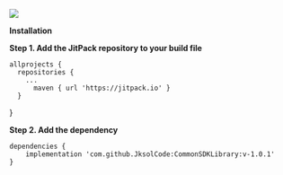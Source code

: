 [![](https://jitpack.io/v/JksolCode/CommonSDKLibrary.svg)](https://jitpack.io/#JksolCode/CommonSDKLibrary)


**Installation**

**Step 1. Add the JitPack repository to your build file**

    allprojects {
      repositories {
        ...
          maven { url 'https://jitpack.io' }
      }
  }


**Step 2. Add the dependency**

    dependencies {
        implementation 'com.github.JksolCode:CommonSDKLibrary:v-1.0.1'
    }

